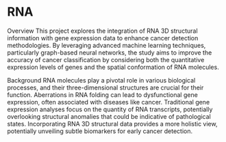 # RNA
Overview
This project explores the integration of RNA 3D structural information with gene expression data to enhance cancer detection methodologies. By leveraging advanced machine learning techniques, particularly graph-based neural networks, the study aims to improve the accuracy of cancer classification by considering both the quantitative expression levels of genes and the spatial conformation of RNA molecules.

Background
RNA molecules play a pivotal role in various biological processes, and their three-dimensional structures are crucial for their function. Aberrations in RNA folding can lead to dysfunctional gene expression, often associated with diseases like cancer. Traditional gene expression analyses focus on the quantity of RNA transcripts, potentially overlooking structural anomalies that could be indicative of pathological states. Incorporating RNA 3D structural data provides a more holistic view, potentially unveiling subtle biomarkers for early cancer detection.
